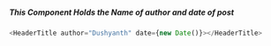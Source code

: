 ##### This Component Holds the Name of author and date of post
``` js 
<HeaderTitle author="Dushyanth" date={new Date()}></HeaderTitle>
```